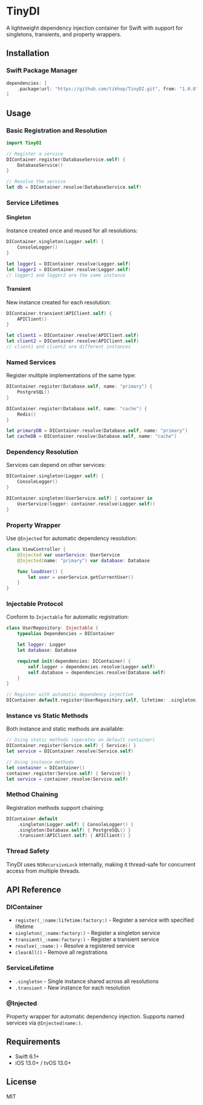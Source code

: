 # TinyDI

A lightweight dependency injection container for Swift with support for singletons, transients, and property wrappers.

## Installation

### Swift Package Manager

```swift
dependencies: [
    .package(url: "https://github.com/tikhop/TinyDI.git", from: "1.0.0")
]
```

## Usage

### Basic Registration and Resolution

```swift
import TinyDI

// Register a service
DIContainer.register(DatabaseService.self) {
    DatabaseService()
}

// Resolve the service
let db = DIContainer.resolve(DatabaseService.self)
```

### Service Lifetimes

#### Singleton
Instance created once and reused for all resolutions:

```swift
DIContainer.singleton(Logger.self) {
    ConsoleLogger()
}

let logger1 = DIContainer.resolve(Logger.self)
let logger2 = DIContainer.resolve(Logger.self)
// logger1 and logger2 are the same instance
```

#### Transient
New instance created for each resolution:

```swift
DIContainer.transient(APIClient.self) {
    APIClient()
}

let client1 = DIContainer.resolve(APIClient.self)
let client2 = DIContainer.resolve(APIClient.self)
// client1 and client2 are different instances
```

### Named Services

Register multiple implementations of the same type:

```swift
DIContainer.register(Database.self, name: "primary") {
    PostgreSQL()
}

DIContainer.register(Database.self, name: "cache") {
    Redis()
}

let primaryDB = DIContainer.resolve(Database.self, name: "primary")
let cacheDB = DIContainer.resolve(Database.self, name: "cache")
```

### Dependency Resolution

Services can depend on other services:

```swift
DIContainer.singleton(Logger.self) {
    ConsoleLogger()
}

DIContainer.singleton(UserService.self) { container in
    UserService(logger: container.resolve(Logger.self))
}
```

### Property Wrapper

Use `@Injected` for automatic dependency resolution:

```swift
class ViewController {
    @Injected var userService: UserService
    @Injected(name: "primary") var database: Database

    func loadUser() {
        let user = userService.getCurrentUser()
    }
}
```

### Injectable Protocol

Conform to `Injectable` for automatic registration:

```swift
class UserRepository: Injectable {
    typealias Dependencies = DIContainer

    let logger: Logger
    let database: Database

    required init(dependencies: DIContainer) {
        self.logger = dependencies.resolve(Logger.self)
        self.database = dependencies.resolve(Database.self)
    }
}

// Register with automatic dependency injection
DIContainer.default.register(UserRepository.self, lifetime: .singleton)
```

### Instance vs Static Methods

Both instance and static methods are available:

```swift
// Using static methods (operates on default container)
DIContainer.register(Service.self) { Service() }
let service = DIContainer.resolve(Service.self)

// Using instance methods
let container = DIContainer()
container.register(Service.self) { Service() }
let service = container.resolve(Service.self)
```

### Method Chaining

Registration methods support chaining:

```swift
DIContainer.default
    .singleton(Logger.self) { ConsoleLogger() }
    .singleton(Database.self) { PostgreSQL() }
    .transient(APIClient.self) { APIClient() }
```

### Thread Safety

TinyDI uses `NSRecursiveLock` internally, making it thread-safe for concurrent access from multiple threads.

## API Reference

### DIContainer

- `register(_:name:lifetime:factory:)` - Register a service with specified lifetime
- `singleton(_:name:factory:)` - Register a singleton service
- `transient(_:name:factory:)` - Register a transient service
- `resolve(_:name:)` - Resolve a registered service
- `clearAll()` - Remove all registrations

### ServiceLifetime

- `.singleton` - Single instance shared across all resolutions
- `.transient` - New instance for each resolution

### @Injected

Property wrapper for automatic dependency injection. Supports named services via `@Injected(name:)`.

## Requirements

- Swift 6.1+
- iOS 13.0+ / tvOS 13.0+

## License

MIT
